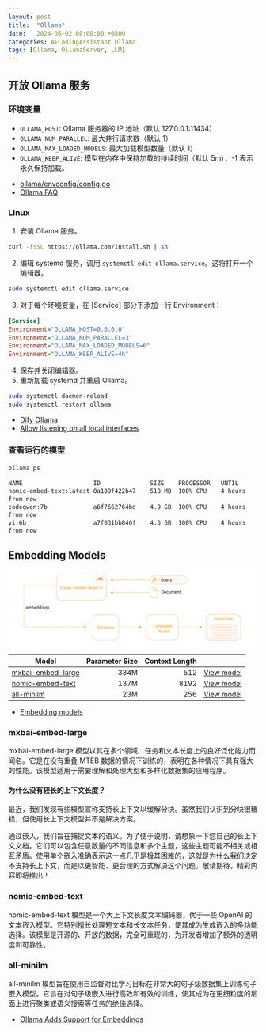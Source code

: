 ```yaml
---
layout: post
title:  "Ollama"
date:   2024-06-02 08:00:00 +0800
categories: AICodingAssistant Ollama
tags: [Ollama, OllamaServer, LLM]
---
```


## 开放 Ollama 服务

### 环境变量
- `OLLAMA_HOST`: Ollama 服务器的 IP 地址（默认 127.0.0.1:11434）
- `OLLAMA_NUM_PARALLEL`: 最大并行请求数（默认 1）
- `OLLAMA_MAX_LOADED_MODELS`: 最大加载模型数量（默认 1）
- `OLLAMA_KEEP_ALIVE`: 模型在内存中保持加载的持续时间（默认 5m），-1 表示永久保持加载。

* [ollama/envconfig/config.go](https://github.com/ollama/ollama/blob/main/envconfig/config.go)
* [Ollama FAQ](https://github.com/ollama/ollama/blob/main/docs/faq.md)

### Linux

1. 安装 Ollama 服务。
```bash
curl -fsSL https://ollama.com/install.sh | sh
```

2. 编辑 systemd 服务，调用 `systemctl edit ollama.service`。这将打开一个编辑器。
```bash
sudo systemctl edit ollama.service
```
3. 对于每个环境变量，在 [Service] 部分下添加一行 Environment：
```ini
[Service]
Environment="OLLAMA_HOST=0.0.0.0"
Environment="OLLAMA_NUM_PARALLEL=3"
Environment="OLLAMA_MAX_LOADED_MODELS=6"
Environment="OLLAMA_KEEP_ALIVE=4h"
```
4. 保存并关闭编辑器。
5. 重新加载 systemd 并重启 Ollama。
```bash
sudo systemctl daemon-reload
sudo systemctl restart ollama
```

- [Dify Ollama](https://docs.dify.ai/tutorials/model-configuration/ollama)
- [Allow listening on all local interfaces](https://github.com/ollama/ollama/issues/703)

### 查看运行的模型

```bash
ollama ps
```
```
NAME                   	ID          	SIZE  	PROCESSOR	UNTIL            
nomic-embed-text:latest	0a109f422b47	518 MB	100% CPU 	4 hours from now	
codeqwen:7b            	a6f7662764bd	4.9 GB	100% CPU 	4 hours from now	
yi:6b                  	a7f031bb846f	4.3 GB	100% CPU 	4 hours from now
```


## Embedding Models

![](/images/2024/Embedding/mxbai-embed-db.png)

| Model | Parameter Size | Context Length |       |
| ----- | -------------: | -------------: | :---: |
| [mxbai-embed-large](https://www.mixedbread.ai/blog/mxbai-embed-large-v1) | 334M |  512 | [View model](https://ollama.com/models/mxbai-embed-large) |
| [nomic-embed-text](https://blog.nomic.ai/posts/nomic-embed-text-v1)  | 137M | 8192 | [View model](https://ollama.com/models/nomic-embed-text) |
| [all-minilm](https://www.sbert.net/)        | 23M  | 256 | [View model](https://ollama.com/models/all-minilm) |

- [Embedding models](https://ollama.com/blog/embedding-models)

### mxbai-embed-large

mxbai-embed-large 模型以其在多个领域、任务和文本长度上的良好泛化能力而闻名。它是在没有重叠 MTEB 数据的情况下训练的，表明在各种情况下具有强大的性能。该模型适用于需要理解和处理大型和多样化数据集的应用程序。

#### 为什么没有较长的上下文长度？

最近，我们发现有些模型宣称支持长上下文以缓解分块。虽然我们认识到分块很糟糕，但使用长上下文模型并不是解决方案。

通过嵌入，我们旨在捕捉文本的语义。为了便于说明，请想象一下您自己的长上下文文档。它们可以包含任意数量的不同信息和多个主题，这些主题可能不相关或相互矛盾。使用单个嵌入准确表示这一点几乎是极其困难的，这就是为什么我们决定不支持长上下文，而是以更智能、更合理的方式解决这个问题。敬请期待，精彩内容即将推出！

### nomic-embed-text

nomic-embed-text 模型是一个大上下文长度文本编码器，优于一些 OpenAI 的文本嵌入模型。它特别擅长处理短文本和长文本任务，使其成为生成嵌入的多功能选择。该模型是开源的、开放的数据，完全可重现的，为开发者增加了额外的透明度和可靠性。

### all-minilm
all-minilm 模型旨在使用自监督对比学习目标在非常大的句子级数据集上训练句子嵌入模型。它旨在对句子级嵌入进行高效和有效的训练，使其成为在更细粒度的层面上进行聚类或语义搜索等任务的绝佳选择。

- [Ollama Adds Support for Embeddings](https://medium.com/@omargohan/ollama-adds-support-for-embeddings-d2646b9fc326)
